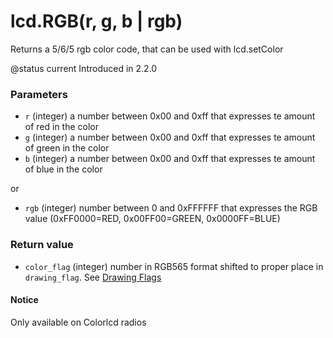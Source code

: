 # lcd.RGB(r, g, b | rgb)

Returns a 5/6/5 rgb color code, that can be used with lcd.setColor

@status current Introduced in 2.2.0

### Parameters

* `r` (integer) a number between 0x00 and 0xff that expresses te amount of red in the color
* `g` (integer) a number between 0x00 and 0xff that expresses te amount of green in the color
* `b` (integer) a number between 0x00 and 0xff that expresses te amount of blue in the color

or

* `rgb` (integer) number between 0 and 0xFFFFFF that expresses the RGB value (0xFF0000=RED, 0x00FF00=GREEN, 0x0000FF=BLUE)

### Return value

* `color_flag` (integer) number in RGB565 format shifted to proper place in `drawing_flag`.   See [Drawing Flags](../../lua-api-programming/drawing-flags-and-colors.md)

#### Notice

Only available on Colorlcd radios
